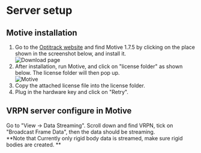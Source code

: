 # Server setup
## Motive installation
1. Go to the [Optitrack website](https://optitrack.com/support/downloads/motive.html) and find Motive 1.7.5 by clicking on the place shown in the screenshot below, and install it. <br>
![Download page](C:\Users\LML-X1-Win\Downloads\download_website.png)
2. After installation, run Motive, and click on "license folder" as shown below. The license folder will then pop up. <br>
![Motive](C:\Users\LML-X1-Win\Downloads\motive_login.png)
3. Copy the attached license file into the license folder. 
4. Plug in the hardware key and click on "Retry". 

## VRPN server configure in Motive
Go to "View -> Data Streaming". Scroll down and find VRPN, tick on "Broadcast Frame Data", then the data should be streaming. <br>
**Note that Currently only rigid body data is streamed, make sure rigid bodies are created. **

